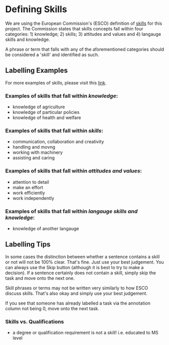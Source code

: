 # Defining Skills

We are using the European Commission's (ESCO) definition of [skills](https://ec.europa.eu/esco/portal/skill) for this project. The Commission states that skills concepts fall within four categories: 1) knowledge; 2) skills; 3) attitudes and values and 4) langauge skills and knowledge.

A phrase or term that falls with any of the aforementioned categories should be considered a 'skill' and identified as such.

## Labelling Examples

For more examples of skills, please visit this [link](https://ec.europa.eu/esco/portal/skill).

### Examples of skills that fall within _knowledge_: 

- knowledge of agriculture
- knowledge of particular policies
- knowledge of health and welfare

### Examples of skills that fall within _skills_:

- communication, collaboration and creativity
- handling and movng
- working with machinery
- assisting and caring

### Examples of skills that fall within _attitudes and values_:

- attention to detail
- make an effort
- work efficiently
- work independently

### Examples of skills that fall within _langauge skills and knowledge_:

- knowledge of another langauge

## Labelling Tips

In some cases the distinction between whether a sentence contains a skill or not will not be 100% clear. That's fine. Just use your best judgement. You can always use the Skip button (although it is best to try to make a decision). If a sentence certainly does not contain a skill, simply skip the task and move onto the next one.

Skill phrases or terms may not be written very similarly to how ESCO discuss skills. That's also okay and simply use your best judgement.

If you see that someone has already labelled a task via the annotation column not being 0, move onto the next task.

### Skills vs. Qualifications

- a degree or qualification requirement is not a skill! i.e. educated to MS level

